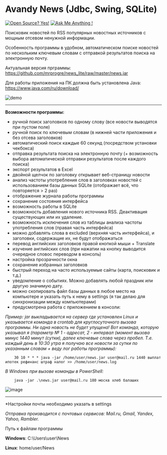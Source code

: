 # Avandy News (Jdbc, Swing, SQLite)
[![Open Source? Yes!](https://badgen.net/badge/Open%20Source%20%3F/Yes%21/blue?icon=github)](https://github.com/Naereen/badges/)
[![Ask Me Anything !](https://img.shields.io/badge/Ask%20me-anything-1abc9c.svg)](https://GitHub.com/Naereen/ama)

Поисковик новостей по RSS популярных новостных источников с мощным отсевом ненужной информации.

Особенность программы в удобном, автоматическом поиске новостей по нескольким ключевым словам с отправкой результатов поиска на электронную почту.

Актуальная версия прграммы: https://github.com/mrprogre/news_lite/raw/master/news.jar

Для работы приложения на ПК должна быть установлена Java: https://www.java.com/ru/download/

![demo](https://user-images.githubusercontent.com/45883640/195786930-0f4d9ff5-a7ef-42cc-8864-ee04821a744a.gif)

----
**Возможности программы:**
- ручной поиск заголовков по одному слову (все новости выводятся при пустом поле)
- ручной поиск по ключевым словам (в нижней части приложения и без отсева заголовков)
- автоматический поиск каждые 60 секунд (посредством установки чекбокса)
- отправка результата поиска на электронную почту (+ возможность выбора автоматической отправки результатов после каждого поиска)
- экспорт результатов в Excel
- двойной щелчок по заголовку открывает веб-страницу новости
- анализ частоты употребления слов в заголовках новостей с использованием базы данных SQLite (отображает всё, что повторяется > 2 раз)
- отображение журнала работы программы
- сохранение состояния интерфейса
- возможность работы в SQLite
- возможность добавления нового источника RSS. Деактивация существующих или их удаление.
- возможность исключения слов из таблицы анализа частоты употребления слов (правая часть интерфейса)
- можно добавлять слова в excluded (верхняя часть интерфейса), и заголовки, содержащие их, не будут отображаться
- перевод английских заголовков правой кнопкой мыши + Translate
- изучение английских слов (при нажатии на кнопку выводится очередное словос переводом в консоль)
- настройка прозрачности окна
- сохранение избранных заголовков
- быстрый переход на часто используемые сайты (карта, поисковик и т.д.)
- уведомление о событиях. Можно добавлять любой праздник или другую значимую дату.
- можно скопировать файл базы данных в любое место на компьютере и указать путь к нему в settings (я так делаю для синхронизации между компьютерами)
- предусмотрена работа с приложением в консоли:

*Пример: jar выкладывается на сервер где установлен Linux и указывается команда в crontab для круглосуточного вызова программы. Ни одна новость не будет упущена! Вот команда, которую указывал я (параметр № 1 - адресат, 2 - интервал (момент вызова минус 1440 минут (сутки), далее ключевые слова через пробел. Т.е. каждый день в 10:30 утра я получаю все новости за сутки по указанным словам + веду лог работы программы):*

        30 10 * * * java -jar /home/user/news.jar user@mail.ru 1440 выплат ипотек рефинанс штраф налог >> /home/user/news.log

*В Windows при вызове команды в PowerShell:*

        java -jar .\news.jar user@mail.ru 180 москв хлеб балаших
        
![image](https://user-images.githubusercontent.com/45883640/188851087-8cdc2147-59f9-4d1e-8a3d-242adb972f41.png)

----
*Настройки почты необходимо указать в settings

*Отправка производится с почтовых сервисов: Mail.ru, Gmail, Yandex, Yahoo, Rambler.*

Путь к файлам программы

**Windows**: C:\Users\user\News

**Linux**: home/user/News

